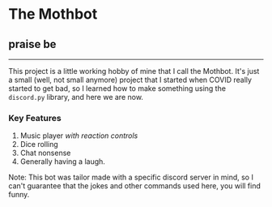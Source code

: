 # The Mothbot
## praise be
---
This project is a little working hobby of mine that I call the Mothbot. It's just a small (well, not small anymore) project that I started when COVID really started to get bad, so I learned how to make something using the `discord.py` library, and here we are now.
### Key Features
1. Music player *with reaction controls*
2. Dice rolling
3. Chat nonsense
4. Generally having a laugh. 

Note: This bot was tailor made with a specific discord server in mind, so I can't guarantee that the jokes and other commands used here, you will find funny.

